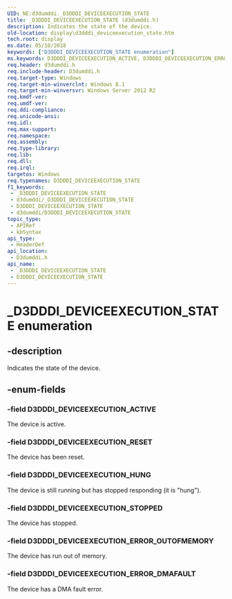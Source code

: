 ```yaml
---
UID: NE:d3dumddi._D3DDDI_DEVICEEXECUTION_STATE
title: _D3DDDI_DEVICEEXECUTION_STATE (d3dumddi.h)
description: Indicates the state of the device.
old-location: display\d3dddi_deviceexecution_state.htm
tech.root: display
ms.date: 05/10/2018
keywords: ["D3DDDI_DEVICEEXECUTION_STATE enumeration"]
ms.keywords: D3DDDI_DEVICEEXECUTION_ACTIVE, D3DDDI_DEVICEEXECUTION_ERROR_DMAFAULT, D3DDDI_DEVICEEXECUTION_ERROR_OUTOFMEMORY, D3DDDI_DEVICEEXECUTION_HUNG, D3DDDI_DEVICEEXECUTION_RESET, D3DDDI_DEVICEEXECUTION_STATE, D3DDDI_DEVICEEXECUTION_STATE enumeration [Display Devices], D3DDDI_DEVICEEXECUTION_STOPPED, _D3DDDI_DEVICEEXECUTION_STATE, d3dumddi/D3DDDI_DEVICEEXECUTION_ACTIVE, d3dumddi/D3DDDI_DEVICEEXECUTION_ERROR_DMAFAULT, d3dumddi/D3DDDI_DEVICEEXECUTION_ERROR_OUTOFMEMORY, d3dumddi/D3DDDI_DEVICEEXECUTION_HUNG, d3dumddi/D3DDDI_DEVICEEXECUTION_RESET, d3dumddi/D3DDDI_DEVICEEXECUTION_STATE, d3dumddi/D3DDDI_DEVICEEXECUTION_STOPPED, display.d3dddi_deviceexecution_state
req.header: d3dumddi.h
req.include-header: D3dumddi.h
req.target-type: Windows
req.target-min-winverclnt: Windows 8.1
req.target-min-winversvr: Windows Server 2012 R2
req.kmdf-ver: 
req.umdf-ver: 
req.ddi-compliance: 
req.unicode-ansi: 
req.idl: 
req.max-support: 
req.namespace: 
req.assembly: 
req.type-library: 
req.lib: 
req.dll: 
req.irql: 
targetos: Windows
req.typenames: D3DDDI_DEVICEEXECUTION_STATE
f1_keywords:
 - _D3DDDI_DEVICEEXECUTION_STATE
 - d3dumddi/_D3DDDI_DEVICEEXECUTION_STATE
 - D3DDDI_DEVICEEXECUTION_STATE
 - d3dumddi/D3DDDI_DEVICEEXECUTION_STATE
topic_type:
 - APIRef
 - kbSyntax
api_type:
 - HeaderDef
api_location:
 - D3dumddi.h
api_name:
 - _D3DDDI_DEVICEEXECUTION_STATE
 - D3DDDI_DEVICEEXECUTION_STATE
---
```


# _D3DDDI_DEVICEEXECUTION_STATE enumeration


## -description

Indicates the state of the device.

## -enum-fields

### -field D3DDDI_DEVICEEXECUTION_ACTIVE

The device is active.

### -field D3DDDI_DEVICEEXECUTION_RESET

The device has been reset.

### -field D3DDDI_DEVICEEXECUTION_HUNG

The device is still running but has stopped responding (it is "hung").

### -field D3DDDI_DEVICEEXECUTION_STOPPED

The device has stopped.

### -field D3DDDI_DEVICEEXECUTION_ERROR_OUTOFMEMORY

The device has run out of memory.

### -field D3DDDI_DEVICEEXECUTION_ERROR_DMAFAULT

The device has a DMA fault error.

